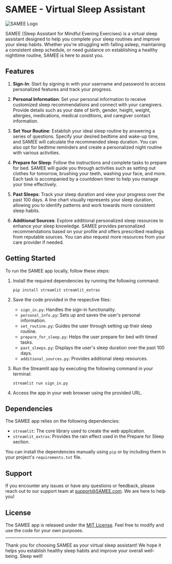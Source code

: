 # SAMEE - Virtual Sleep Assistant

![SAMEE Logo](SAMEE_logo.png)

SAMEE (Sleep Assistant for Mindful Evening Exercises) is a virtual sleep assistant designed to help you complete your sleep routines and improve your sleep habits. Whether you're struggling with falling asleep, maintaining a consistent sleep schedule, or need guidance on establishing a healthy nighttime routine, SAMEE is here to assist you.

## Features

1. **Sign-In**: Start by signing in with your username and password to access personalized features and track your progress.

2. **Personal Information**: Set your personal information to receive customized sleep recommendations and connect with your caregivers. Provide details such as your date of birth, gender, height, weight, allergies, medications, medical conditions, and caregiver contact information.

3. **Set Your Routine**: Establish your ideal sleep routine by answering a series of questions. Specify your desired bedtime and wake-up time, and SAMEE will calculate the recommended sleep duration. You can also opt for bedtime reminders and create a personalized night routine with various activities.

4. **Prepare for Sleep**: Follow the instructions and complete tasks to prepare for bed. SAMEE will guide you through activities such as setting out clothes for tomorrow, brushing your teeth, washing your face, and more. Each task is accompanied by a countdown timer to help you manage your time effectively.

5. **Past Sleeps**: Track your sleep duration and view your progress over the past 100 days. A line chart visually represents your sleep duration, allowing you to identify patterns and work towards more consistent sleep habits.

6. **Additional Sources**: Explore additional personalized sleep resources to enhance your sleep knowledge. SAMEE provides personalized recommendations based on your profile and offers prescribed readings from reputable sources. You can also request more resources from your care provider if needed.

## Getting Started

To run the SAMEE app locally, follow these steps:

1. Install the required dependencies by running the following command:

   ```shell
   pip install streamlit streamlit_extras
   ```

2. Save the code provided in the respective files:
   - `sign_in.py`: Handles the sign-in functionality.
   - `personal_info.py`: Sets up and saves the user's personal information.
   - `set_routine.py`: Guides the user through setting up their sleep routine.
   - `prepare_for_sleep.py`: Helps the user prepare for bed with timed tasks.
   - `past_sleeps.py`: Displays the user's sleep duration over the past 100 days.
   - `additional_sources.py`: Provides additional sleep resources.

3. Run the Streamlit app by executing the following command in your terminal:

   ```shell
   streamlit run sign_in.py
   ```

4. Access the app in your web browser using the provided URL.

## Dependencies

The SAMEE app relies on the following dependencies:

- `streamlit`: The core library used to create the web application.
- `streamlit_extras`: Provides the rain effect used in the Prepare for Sleep section.

You can install the dependencies manually using `pip` or by including them in your project's `requirements.txt` file.

## Support

If you encounter any issues or have any questions or feedback, please reach out to our support team at support@SAMEE.com. We are here to help you!

## License

The SAMEE app is released under the [MIT License](https://opensource.org/licenses/MIT). Feel free to modify and use the code for your own purposes.

---

Thank you for choosing SAMEE as your virtual sleep assistant! We hope it helps you establish healthy sleep habits and improve your overall well-being. Sleep well!
